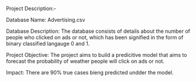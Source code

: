 Project Description:-

 Database Name: Advertising.csv
 
 Database Description: The database consists of details about the number of people who clicked on ads or not, which has been signified in the form of binary classified langauge 0 and 1.
 
 Project Objective: The project aims to build a predicitive model that aims to forecast the probability of weather people will click on ads or not.

 Impact: There are 90% true cases bieng predicted undder the model.
